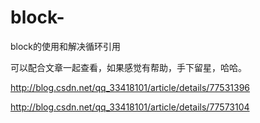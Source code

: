 # block-
block的使用和解决循环引用

可以配合文章一起查看，如果感觉有帮助，手下留星，哈哈。

http://blog.csdn.net/qq_33418101/article/details/77531396

http://blog.csdn.net/qq_33418101/article/details/77573104
